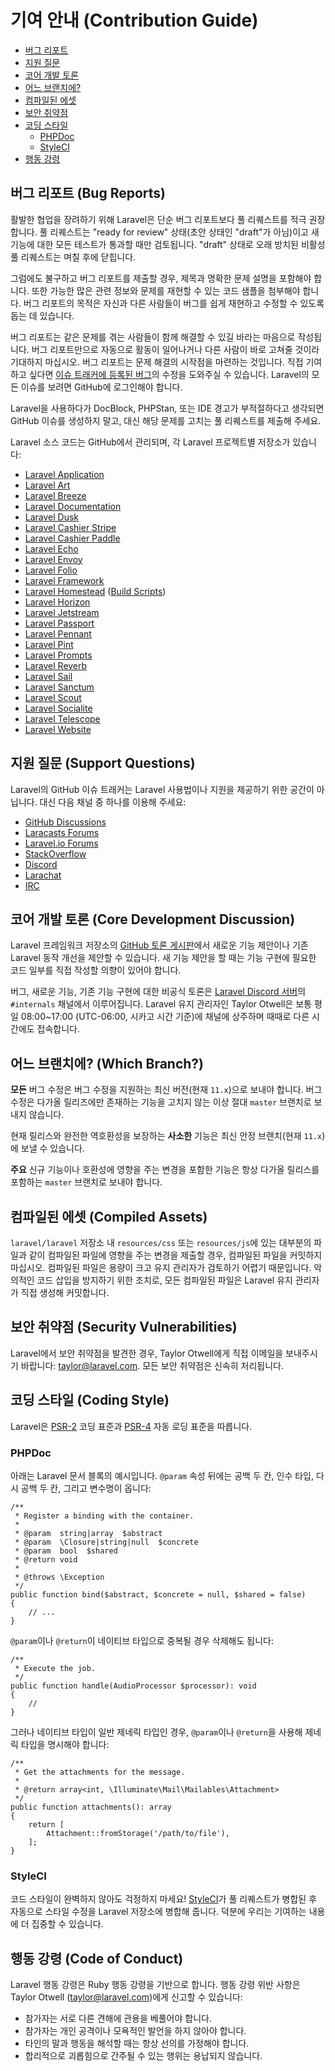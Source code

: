 # 기여 안내 (Contribution Guide)

- [버그 리포트](#bug-reports)
- [지원 질문](#support-questions)
- [코어 개발 토론](#core-development-discussion)
- [어느 브랜치에?](#which-branch)
- [컴파일된 에셋](#compiled-assets)
- [보안 취약점](#security-vulnerabilities)
- [코딩 스타일](#coding-style)
    - [PHPDoc](#phpdoc)
    - [StyleCI](#styleci)
- [행동 강령](#code-of-conduct)

<a name="bug-reports"></a>
## 버그 리포트 (Bug Reports)

활발한 협업을 장려하기 위해 Laravel은 단순 버그 리포트보다 풀 리퀘스트를 적극 권장합니다. 풀 리퀘스트는 "ready for review" 상태(초안 상태인 "draft"가 아님)이고 새 기능에 대한 모든 테스트가 통과할 때만 검토됩니다. "draft" 상태로 오래 방치된 비활성 풀 리퀘스트는 며칠 후에 닫힙니다.

그럼에도 불구하고 버그 리포트를 제출할 경우, 제목과 명확한 문제 설명을 포함해야 합니다. 또한 가능한 많은 관련 정보와 문제를 재현할 수 있는 코드 샘플을 첨부해야 합니다. 버그 리포트의 목적은 자신과 다른 사람들이 버그를 쉽게 재현하고 수정할 수 있도록 돕는 데 있습니다.

버그 리포트는 같은 문제를 겪는 사람들이 함께 해결할 수 있길 바라는 마음으로 작성됩니다. 버그 리포트만으로 자동으로 활동이 일어나거나 다른 사람이 바로 고쳐줄 것이라 기대하지 마십시오. 버그 리포트는 문제 해결의 시작점을 마련하는 것입니다. 직접 기여하고 싶다면 [이슈 트래커에 등록된 버그](https://github.com/issues?q=is%3Aopen+is%3Aissue+label%3Abug+user%3Alaravel)의 수정을 도와주실 수 있습니다. Laravel의 모든 이슈를 보려면 GitHub에 로그인해야 합니다.

Laravel을 사용하다가 DocBlock, PHPStan, 또는 IDE 경고가 부적절하다고 생각되면 GitHub 이슈를 생성하지 말고, 대신 해당 문제를 고치는 풀 리퀘스트를 제출해 주세요.

Laravel 소스 코드는 GitHub에서 관리되며, 각 Laravel 프로젝트별 저장소가 있습니다:

<div class="content-list" markdown="1">

- [Laravel Application](https://github.com/laravel/laravel)
- [Laravel Art](https://github.com/laravel/art)
- [Laravel Breeze](https://github.com/laravel/breeze)
- [Laravel Documentation](https://github.com/laravel/docs)
- [Laravel Dusk](https://github.com/laravel/dusk)
- [Laravel Cashier Stripe](https://github.com/laravel/cashier)
- [Laravel Cashier Paddle](https://github.com/laravel/cashier-paddle)
- [Laravel Echo](https://github.com/laravel/echo)
- [Laravel Envoy](https://github.com/laravel/envoy)
- [Laravel Folio](https://github.com/laravel/folio)
- [Laravel Framework](https://github.com/laravel/framework)
- [Laravel Homestead](https://github.com/laravel/homestead) ([Build Scripts](https://github.com/laravel/settler))
- [Laravel Horizon](https://github.com/laravel/horizon)
- [Laravel Jetstream](https://github.com/laravel/jetstream)
- [Laravel Passport](https://github.com/laravel/passport)
- [Laravel Pennant](https://github.com/laravel/pennant)
- [Laravel Pint](https://github.com/laravel/pint)
- [Laravel Prompts](https://github.com/laravel/prompts)
- [Laravel Reverb](https://github.com/laravel/reverb)
- [Laravel Sail](https://github.com/laravel/sail)
- [Laravel Sanctum](https://github.com/laravel/sanctum)
- [Laravel Scout](https://github.com/laravel/scout)
- [Laravel Socialite](https://github.com/laravel/socialite)
- [Laravel Telescope](https://github.com/laravel/telescope)
- [Laravel Website](https://github.com/laravel/laravel.com)

</div>

<a name="support-questions"></a>
## 지원 질문 (Support Questions)

Laravel의 GitHub 이슈 트래커는 Laravel 사용법이나 지원을 제공하기 위한 공간이 아닙니다. 대신 다음 채널 중 하나를 이용해 주세요:

<div class="content-list" markdown="1">

- [GitHub Discussions](https://github.com/laravel/framework/discussions)
- [Laracasts Forums](https://laracasts.com/discuss)
- [Laravel.io Forums](https://laravel.io/forum)
- [StackOverflow](https://stackoverflow.com/questions/tagged/laravel)
- [Discord](https://discord.gg/laravel)
- [Larachat](https://larachat.co)
- [IRC](https://web.libera.chat/?nick=artisan&channels=#laravel)

</div>

<a name="core-development-discussion"></a>
## 코어 개발 토론 (Core Development Discussion)

Laravel 프레임워크 저장소의 [GitHub 토론 게시판](https://github.com/laravel/framework/discussions)에서 새로운 기능 제안이나 기존 Laravel 동작 개선을 제안할 수 있습니다. 새 기능 제안을 할 때는 기능 구현에 필요한 코드 일부를 직접 작성할 의향이 있어야 합니다.

버그, 새로운 기능, 기존 기능 구현에 대한 비공식 토론은 [Laravel Discord 서버](https://discord.gg/laravel)의 `#internals` 채널에서 이루어집니다. Laravel 유지 관리자인 Taylor Otwell은 보통 평일 08:00~17:00 (UTC-06:00, 시카고 시간 기준)에 채널에 상주하며 때때로 다른 시간에도 접속합니다.

<a name="which-branch"></a>
## 어느 브랜치에? (Which Branch?)

**모든** 버그 수정은 버그 수정을 지원하는 최신 버전(현재 `11.x`)으로 보내야 합니다. 버그 수정은 다가올 릴리즈에만 존재하는 기능을 고치지 않는 이상 절대 `master` 브랜치로 보내지 않습니다.

현재 릴리스와 완전한 역호환성을 보장하는 **사소한** 기능은 최신 안정 브랜치(현재 `11.x`)에 보낼 수 있습니다.

**주요** 신규 기능이나 호환성에 영향을 주는 변경을 포함한 기능은 항상 다가올 릴리스를 포함하는 `master` 브랜치로 보내야 합니다.

<a name="compiled-assets"></a>
## 컴파일된 에셋 (Compiled Assets)

`laravel/laravel` 저장소 내 `resources/css` 또는 `resources/js`에 있는 대부분의 파일과 같이 컴파일된 파일에 영향을 주는 변경을 제출할 경우, 컴파일된 파일을 커밋하지 마십시오. 컴파일된 파일은 용량이 크고 유지 관리자가 검토하기 어렵기 때문입니다. 악의적인 코드 삽입을 방지하기 위한 조치로, 모든 컴파일된 파일은 Laravel 유지 관리자가 직접 생성해 커밋합니다.

<a name="security-vulnerabilities"></a>
## 보안 취약점 (Security Vulnerabilities)

Laravel에서 보안 취약점을 발견한 경우, Taylor Otwell에게 직접 이메일을 보내주시기 바랍니다: <a href="mailto:taylor@laravel.com">taylor@laravel.com</a>. 모든 보안 취약점은 신속히 처리됩니다.

<a name="coding-style"></a>
## 코딩 스타일 (Coding Style)

Laravel은 [PSR-2](https://github.com/php-fig/fig-standards/blob/master/accepted/PSR-2-coding-style-guide.md) 코딩 표준과 [PSR-4](https://github.com/php-fig/fig-standards/blob/master/accepted/PSR-4-autoloader.md) 자동 로딩 표준을 따릅니다.

<a name="phpdoc"></a>
### PHPDoc

아래는 Laravel 문서 블록의 예시입니다. `@param` 속성 뒤에는 공백 두 칸, 인수 타입, 다시 공백 두 칸, 그리고 변수명이 옵니다:

```
/**
 * Register a binding with the container.
 *
 * @param  string|array  $abstract
 * @param  \Closure|string|null  $concrete
 * @param  bool  $shared
 * @return void
 *
 * @throws \Exception
 */
public function bind($abstract, $concrete = null, $shared = false)
{
    // ...
}
```

`@param`이나 `@return`이 네이티브 타입으로 중복될 경우 삭제해도 됩니다:

```
/**
 * Execute the job.
 */
public function handle(AudioProcessor $processor): void
{
    //
}
```

그러나 네이티브 타입이 일반 제네릭 타입인 경우, `@param`이나 `@return`을 사용해 제네릭 타입을 명시해야 합니다:

```
/**
 * Get the attachments for the message.
 *
 * @return array<int, \Illuminate\Mail\Mailables\Attachment>
 */
public function attachments(): array
{
    return [
        Attachment::fromStorage('/path/to/file'),
    ];
}
```

<a name="styleci"></a>
### StyleCI

코드 스타일이 완벽하지 않아도 걱정하지 마세요! [StyleCI](https://styleci.io/)가 풀 리퀘스트가 병합된 후 자동으로 스타일 수정을 Laravel 저장소에 병합해 줍니다. 덕분에 우리는 기여하는 내용에 더 집중할 수 있습니다.

<a name="code-of-conduct"></a>
## 행동 강령 (Code of Conduct)

Laravel 행동 강령은 Ruby 행동 강령을 기반으로 합니다. 행동 강령 위반 사항은 Taylor Otwell (taylor@laravel.com)에게 신고할 수 있습니다:

<div class="content-list" markdown="1">

- 참가자는 서로 다른 견해에 관용을 베풀어야 합니다.
- 참가자는 개인 공격이나 모욕적인 발언을 하지 않아야 합니다.
- 타인의 말과 행동을 해석할 때는 항상 선의를 가정해야 합니다.
- 합리적으로 괴롭힘으로 간주될 수 있는 행위는 용납되지 않습니다.

</div>